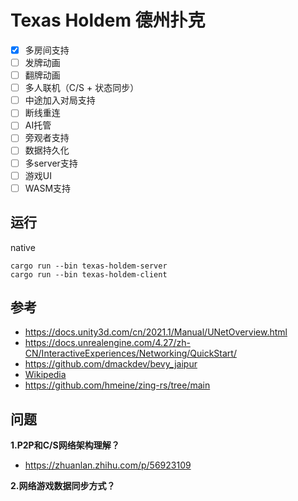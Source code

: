 # Texas Holdem 德州扑克
- [x] 多房间支持
- [ ] 发牌动画
- [ ] 翻牌动画
- [ ] 多人联机（C/S + 状态同步）
- [ ] 中途加入对局支持
- [ ] 断线重连
- [ ] AI托管
- [ ] 旁观者支持
- [ ] 数据持久化
- [ ] 多server支持
- [ ] 游戏UI
- [ ] WASM支持

## 运行
native
```
cargo run --bin texas-holdem-server
cargo run --bin texas-holdem-client
```

## 参考
- https://docs.unity3d.com/cn/2021.1/Manual/UNetOverview.html
- https://docs.unrealengine.com/4.27/zh-CN/InteractiveExperiences/Networking/QuickStart/
- https://github.com/dmackdev/bevy_jaipur
- [Wikipedia](https://en.wikipedia.org/wiki/Texas_hold_%27em)
- https://github.com/hmeine/zing-rs/tree/main

## 问题
**1.P2P和C/S网络架构理解？**
- https://zhuanlan.zhihu.com/p/56923109

**2.网络游戏数据同步方式？**